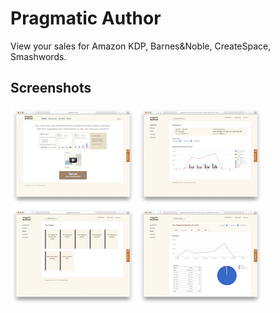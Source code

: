 # Pragmatic Author

View your sales for Amazon KDP, Barnes&Noble, CreateSpace, Smashwords.

## Screenshots

[![home](https://raw.githubusercontent.com/alovak/pragauthor/master/screenshots/home-th.png)](https://raw.githubusercontent.com/alovak/pragauthor/master/screenshots/home.png)
[![home](https://raw.githubusercontent.com/alovak/pragauthor/master/screenshots/dashboard-th.png)](https://raw.githubusercontent.com/alovak/pragauthor/master/screenshots/dashboard.png)
[![home](https://raw.githubusercontent.com/alovak/pragauthor/master/screenshots/books-th.png)](https://raw.githubusercontent.com/alovak/pragauthor/master/screenshots/books.png)
[![home](https://raw.githubusercontent.com/alovak/pragauthor/master/screenshots/book-th.png)](https://raw.githubusercontent.com/alovak/pragauthor/master/screenshots/book.png)
